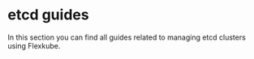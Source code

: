# etcd guides

In this section you can find all guides related to managing etcd clusters using Flexkube.
